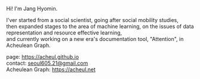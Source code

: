 Hi! I'm Jang Hyomin.

I'ver started from a social scientist, going after social mobility studies, <br>
then expanded stages to the area of machine learning, on the issues of data representation and resource effective learning, <br>
and currently working on a new era's documentation tool, "Attention", in Acheulean Graph.

page: https://acheul.github.io <br>
contact: seoul605.21@gmail.com <br>
Acheulean Graph: https://acheul.net
